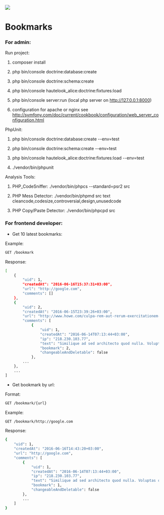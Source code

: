 <a href="https://travis-ci.org/panayotovyura/bookmarks"><img src="https://travis-ci.org/panayotovyura/bookmarks.svg?branch=master"></a>

# Bookmarks

### For admin:

Run project:

1. composer install

2. php bin/console doctrine:database:create

3. php bin/console doctrine:schema:create

4. php bin/console hautelook_alice:doctrine:fixtures:load

5. php bin/console server:run (local php server on http://127.0.0.1:8000)

6. configuration for apache or nginx see http://symfony.com/doc/current/cookbook/configuration/web_server_configuration.html

PhpUnit:

1. php bin/console doctrine:database:create --env=test

2. php bin/console doctrine:schema:create --env=test

3. php bin/console hautelook_alice:doctrine:fixtures:load --env=test

4. ./vendor/bin/phpunit

Analysis Tools:

1. PHP_CodeSniffer: ./vendor/bin/phpcs --standard=psr2 src

2. PHP Mess Detector: ./vendor/bin/phpmd src text cleancode,codesize,controversial,design,unusedcode

3. PHP Copy/Paste Detector: ./vendor/bin/phpcpd src

### For frontend developer:

- Get 10 latest bookmarks:

Example:
```sh
GET /bookmark
```
Response:
```sh
[
    {
        "uid": 1,
        "createdAt": "2016-06-16T15:37:31+03:00",
        "url": "http://google.com",
        "comments": []
    },
    {
        "uid": 2,
        "createdAt": "2016-06-15T23:39:26+03:00",
        "url": "http://www.howe.com/culpa-rem-aut-rerum-exercitationem-est-rem",
        "comments": [
            {
                "uid": 1,
                "createdAt": "2016-06-14T07:13:44+03:00",
                "ip": "218.230.103.77",
                "text": "Similique ad sed architecto quod nulla. Voluptas quibusdam inventore esse harum accusantium rerum nulla.",
                "bookmark": 2,
                "changeableAndDeletable": false
            },
        ...
	},
	...
]
```

- Get bookmark by url:

Format:
```sh
GET /bookmark/{url}
```
Example:
```sh
GET /bookmark/http://google.com
```
Response:
```sh
{
    "uid": 1,
    "createdAt": "2016-06-16T14:43:20+03:00",
    "url": "http://google.com",
    "comments": [
        {
            "uid": 1,
            "createdAt": "2016-06-14T07:13:44+03:00",
            "ip": "218.230.103.77",
            "text": "Similique ad sed architecto quod nulla. Voluptas quibusdam inventore esse harum accusantium rerum nulla.",
            "bookmark": 1,
            "changeableAndDeletable": false
        },
        ...
    ]
}
```